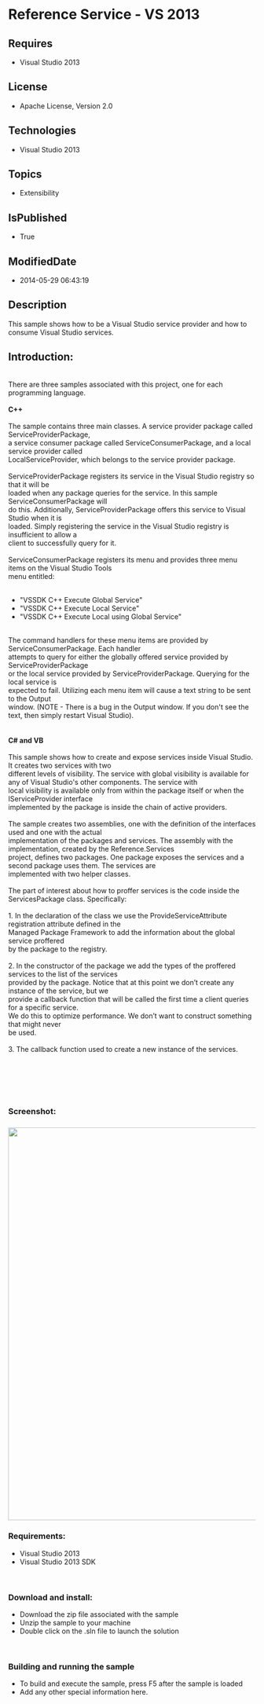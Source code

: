 # Reference Service - VS 2013
## Requires
* Visual Studio 2013
## License
* Apache License, Version 2.0
## Technologies
* Visual Studio 2013
## Topics
* Extensibility
## IsPublished
* True
## ModifiedDate
* 2014-05-29 06:43:19
## Description

<div id="longDesc">
<p>This sample shows how to be a Visual Studio service provider and how to consume Visual Studio services.</p>
<h2>Introduction:</h2>
<p><br>
There are three samples associated with this project, one for each programming language.<br>
<br>
<strong>C&#43;&#43;</strong><br>
<br>
The sample contains three main classes. A service provider package called ServiceProviderPackage,<br>
a service consumer package called ServiceConsumerPackage, and a local service provider called<br>
LocalServiceProvider, which belongs to the service provider package.<br>
<br>
ServiceProviderPackage registers its service in the Visual Studio registry so that it will be<br>
loaded when any package queries for the service. In this sample ServiceConsumerPackage will<br>
do this. Additionally, ServiceProviderPackage offers this service to Visual Studio when it is<br>
loaded. Simply registering the service in the Visual Studio registry is insufficient to allow a<br>
client to successfully query for it.<br>
<br>
ServiceConsumerPackage registers its menu and provides three menu items on the Visual Studio Tools<br>
menu entitled:<br>
<br>
</p>
<ul>
<li>&quot;VSSDK C&#43;&#43; Execute Global Service&quot; </li><li>&quot;VSSDK C&#43;&#43; Execute Local Service&quot; </li><li>&quot;VSSDK C&#43;&#43; Execute Local using Global Service&quot; </li></ul>
<p><br>
The command handlers for these menu items are provided by ServiceConsumerPackage. Each handler<br>
attempts to query for either the globally offered service provided by ServiceProviderPackage<br>
or the local service provided by ServiceProviderPackage. Querying for the local service is<br>
expected to fail. Utilizing each menu item will cause a text string to be sent to the Output<br>
window. (NOTE - There is a bug in the Output window. If you don't see the text, then simply restart Visual Studio).<br>
<br>
<br>
<strong>C# and VB</strong><br>
<br>
This sample shows how to create and expose services inside Visual Studio. It creates two services with two
<br>
different levels of visibility. The service with global visibility is available for any of Visual Studio's other components. The service with
<br>
local visibility is available only from within the package itself or when the IServiceProvider interface
<br>
implemented by the package is inside the chain of active providers.<br>
<br>
The sample creates two assemblies, one with the definition of the interfaces used and one with the actual
<br>
implementation of the packages and services. The assembly with the implementation, created by the Reference.Services
<br>
project, defines two packages. One package exposes the services and a second package uses them. The services are
<br>
implemented with two helper classes.<br>
<br>
The part of interest about how to proffer services is the code inside the ServicesPackage class. Specifically:<br>
<br>
1. In the declaration of the class we use the ProvideServiceAttribute registration attribute defined in the
<br>
Managed Package Framework to add the information about the global service proffered
<br>
by the package to the registry.<br>
<br>
2. In the constructor of the package we add the types of the proffered services to the list of the services<br>
provided by the package. Notice that at this point we don&rsquo;t create any instance of the service, but we
<br>
provide a callback function that will be called the first time a client queries for a specific service.
<br>
We do this to optimize performance. We don&rsquo;t want to construct something that might never
<br>
be used.<br>
<br>
3. The callback function used to create a new instance of the services.<br>
<br>
<br>
<br>
<br>
<br>
</p>
<h3>Screenshot:</h3>
<h3><img id="115678" src="/vstudio/site/view/file/115678/1/Services.jpg" alt="" width="1211" height="800"></h3>
<h3>Requirements:</h3>
<ul>
<li>Visual Studio 2013 </li><li>Visual Studio 2013 SDK </li></ul>
<p>&nbsp;</p>
<h3>Download and install:</h3>
<ul>
<li>Download the zip file associated with the sample </li><li>Unzip the sample to your machine </li><li>Double click on the .sln file to launch the solution </li></ul>
<p>&nbsp;</p>
<h3>Building and running the sample</h3>
<ul>
<li>To build and execute the sample, press F5 after the sample is loaded </li><li>Add any other special information here.&nbsp; </li></ul>
</div>
